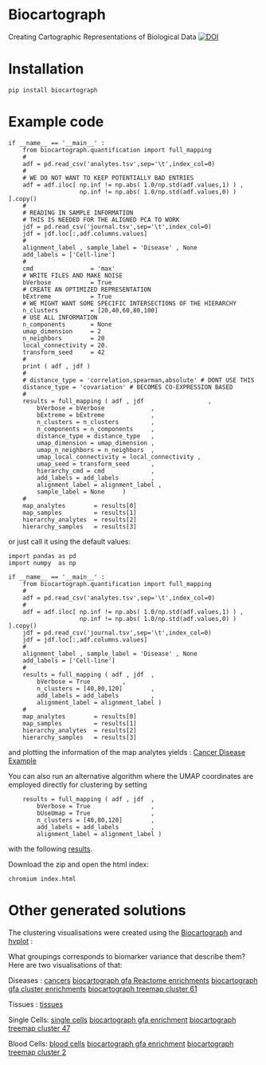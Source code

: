 # Biocartograph
Creating Cartographic Representations of Biological Data
[![DOI](https://zenodo.org/badge/578172132.svg)](https://zenodo.org/badge/latestdoi/578172132)

# Installation
```
pip install biocartograph
```

# Example code
```
if __name__ == '__main__' :
    from biocartograph.quantification import full_mapping
    #
    adf = pd.read_csv('analytes.tsv',sep='\t',index_col=0)
    #
    # WE DO NOT WANT TO KEEP POTENTIALLY BAD ENTRIES 
    adf = adf.iloc[ np.inf != np.abs( 1.0/np.std(adf.values,1) ) ,
                    np.inf != np.abs( 1.0/np.std(adf.values,0) ) ].copy()
    #
    # READING IN SAMPLE INFORMATION
    # THIS IS NEEDED FOR THE ALIGNED PCA TO WORK
    jdf = pd.read_csv('journal.tsv',sep='\t',index_col=0)
    jdf = jdf.loc[:,adf.columns.values]
    #
    alignment_label , sample_label = 'Disease' , None
    add_labels = ['Cell-line']
    #
    cmd                = 'max'
    # WRITE FILES AND MAKE NOISE
    bVerbose           = True
    # CREATE AN OPTIMIZED REPRESENTATION
    bExtreme           = True
    # WE MIGHT WANT SOME SPECIFIC INTERSECTIONS OF THE HIERARCHY
    n_clusters         = [20,40,60,80,100]
    # USE ALL INFORMATION
    n_components       = None
    umap_dimension     = 2
    n_neighbors        = 20
    local_connectivity = 20.
    transform_seed     = 42
    #
    print ( adf , jdf )
    #
    # distance_type = 'correlation,spearman,absolute' # DONT USE THIS
    distance_type = 'covariation' # BECOMES CO-EXPRESSION BASED
    #
    results = full_mapping ( adf , jdf                  ,
        bVerbose = bVerbose             ,
        bExtreme = bExtreme             ,
        n_clusters = n_clusters         ,
        n_components = n_components     ,
        distance_type = distance_type   ,
        umap_dimension = umap_dimension ,
        umap_n_neighbors = n_neighbors  ,
        umap_local_connectivity = local_connectivity ,
        umap_seed = transform_seed      ,
        hierarchy_cmd = cmd             ,
        add_labels = add_labels         ,
        alignment_label = alignment_label ,
        sample_label = None     )
    #
    map_analytes        = results[0]
    map_samples         = results[1]
    hierarchy_analytes  = results[2]
    hierarchy_samples   = results[3]
```
or just call it using the default values:
```
import pandas as pd
import numpy  as np

if __name__ == '__main__' :
    from biocartograph.quantification import full_mapping
    #
    adf = pd.read_csv('analytes.tsv',sep='\t',index_col=0)
    #
    adf = adf.iloc[ np.inf != np.abs( 1.0/np.std(adf.values,1) ) ,
                    np.inf != np.abs( 1.0/np.std(adf.values,0) ) ].copy()
    jdf = pd.read_csv('journal.tsv',sep='\t',index_col=0)
    jdf = jdf.loc[:,adf.columns.values]
    #
    alignment_label , sample_label = 'Disease' , None
    add_labels = ['Cell-line']
    #
    results = full_mapping ( adf , jdf  ,
        bVerbose = True			,
        n_clusters = [40,80,120]        ,
        add_labels = add_labels         ,
        alignment_label = alignment_label )
    #
    map_analytes        = results[0]
    map_samples         = results[1]
    hierarchy_analytes  = results[2]
    hierarchy_samples   = results[3]
```
and plotting the information of the map analytes yields :
[Cancer Disease Example](https://gist.github.com/rictjo/9cc40579914a51bffe7df442fec140f4)

You can also run an alternative algorithm where the UMAP coordinates are employed directly for clustering by setting
```
    results = full_mapping ( adf , jdf  ,
        bVerbose = True			        ,
        bUseUmap = True                 ,
        n_clusters = [40,80,120]        ,
        add_labels = add_labels         ,
        alignment_label = alignment_label )
```
with the following [results](https://rictjo.github.io/?https://gist.githubusercontent.com/rictjo/8be5b5a9cc7f06ea7455d6c6ecc11ad8/raw/e00ea663a1218718f542744a939e0b05c604e8ab/index.html).

Download the zip and open the html index:
```
chromium index.html
```

# Other generated solutions

The clustering visualisations were created using the [Biocartograph](https://pypi.org/project/biocartograph/) and [hvplot](https://pypi.org/project/hvplot/) :

What groupings corresponds to biomarker variance that describe them? Here are two visualisations of that:

Diseases :
[cancers](https://rictjo.github.io/?https://gist.githubusercontent.com/rictjo/870d8cc26ede12d00b7ae60109feebdc/raw/42beb98a82477e9c809f99d3498966fc564846b8/index.html) [biocartograph gfa Reactome enrichments](https://rictjo.github.io/?https://gist.githubusercontent.com/rictjo/afcca63470e5c9398372276f9ab43d42/raw/6e68e1da85fdb6d1b1aeec8c351831a3aad83e9d/index.html) [biocartograph gfa cluster enrichments](https://rictjo.github.io/?https://gist.githubusercontent.com/rictjo/5d83a85537839232f34edccde1cdc8e6/raw/40c49013a55213405a6b6609f9ab31c883668d5d/index.html)
[biocartograph treemap cluster 61](https://rictjo.github.io/?https://gist.githubusercontent.com/rictjo/146ba66109c6554684dc387348d21a82/raw/a32f1e7c80cc6ebe53c33039e2adfb4512e3ce4b/index.html)

Tissues :
[tissues](https://rictjo.github.io/?https://gist.githubusercontent.com/rictjo/5e760b8c4fd3da4842813a4a0cea422c/raw/caa18f0391dc389fb8fc56ae8ac2bc4f7046a939/index.html)

Single Cells:
[single cells](https://rictjo.github.io/?https://gist.githubusercontent.com/rictjo/eb118f70c1d173f2e6d51f06779827d2/raw/c7fd997caf232df3d6bbbd80d607463812d461a1/index.html) [biocartograph gfa enrichment](https://rictjo.github.io/?https://gist.githubusercontent.com/rictjo/64ee6e4d2bacb31715ec46b65c9d441d/raw/a5d91114cc4ab784f865277264efe5f628ea018e/index.html) [biocartograph treemap cluster 47](https://rictjo.github.io/?https://gist.githubusercontent.com/rictjo/34b320ea503b79e29808b063a7266714/raw/eaf39e740eb8baaadf0d08faab521a152c282009/index.html)

Blood Cells:
[blood cells](https://rictjo.github.io/?https://gist.githubusercontent.com/rictjo/200153c58767d8b5162e66688ff4d669/raw/cfb74069d5cc9fc58e3558c753caaa60d4ba5e9b/index.html)
[biocartograph gfa enrichment](https://rictjo.github.io/?https://gist.githubusercontent.com/rictjo/42ec85df088a0c40de339a78322594bd/raw/0725bea467b0c153298655e3a0555670a812e80f/index.html)
[biocartograph treemap cluster 2](https://rictjo.github.io/?https://gist.githubusercontent.com/rictjo/d754528cf594087e509fe44fa071c178/raw/a78a82066e3d6aa2971aba2a64543a4018241372/index.html)
